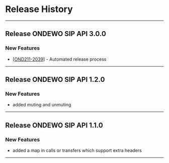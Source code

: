 # Release History
*****************

## Release ONDEWO SIP API 3.0.0

### New Features
 * [[OND211-2039]](https://ondewo.atlassian.net/browse/OND211-2039) - Automated release process

*****************

## Release ONDEWO SIP API 1.2.0

### New Features
 * added muting and unmuting

*****************

## Release ONDEWO SIP API 1.1.0

### New Features
 * added a map in calls or transfers which support extra headers

*****************